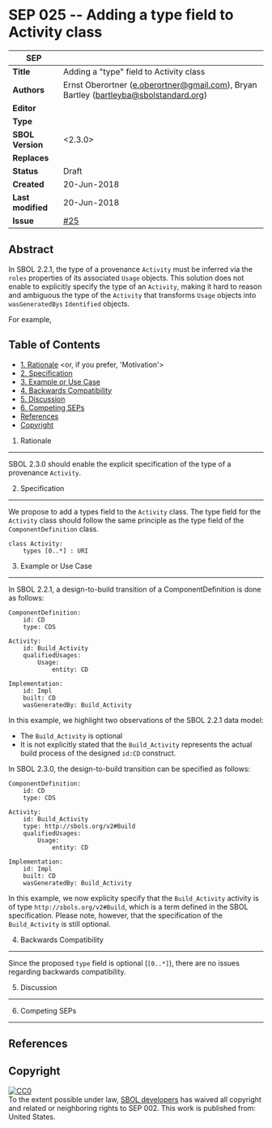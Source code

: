 SEP 025 -- Adding a type field to Activity class
===================================

SEP                     | <leave empty>
----------------------|--------------
**Title**                | Adding a "type" field to Activity class
**Authors**           | Ernst Oberortner (e.oberortner@gmail.com), Bryan Bartley (bartleyba@sbolstandard.org)
**Editor**            | 
**Type**               | <Data Model>
**SBOL Version** | <2.3.0>
**Replaces**        | 
**Status**             | Draft
**Created**          | 20-Jun-2018 
**Last modified**  | 20-Jun-2018 
**Issue**          | [#25](https://github.com/SynBioDex/SEPs/issues/25)

Abstract
-----------

In SBOL 2.2.1, the type of a provenance `Activity` must be inferred via the `roles` properties of its associated `Usage` objects. This solution does not enable to explicitly specify the type of an `Activity`, making it hard to reason and ambiguous the type of the `Activity` that transforms `Usage` objects into `wasGeneratedBys` `Identified` objects.

For example, 

Table of Contents  <remove TOC if SEP is rather short>
---------------------

* [1. Rationale](#rationale) <or, if you prefer, 'Motivation'>
* [2. Specification](#specification)
* [3. Example or Use Case](#example)
* [4. Backwards Compatibility](#compatibility)
* [5. Discussion](#discussion)
* [6. Competing SEPs](#competing_seps)
* [References](#references)
* [Copyright](#copyright)

1. Rationale <a name="rationale"></a>
----------------

SBOL 2.3.0 should enable the explicit specification of the type of a provenance `Activity`.


2. Specification <a name="specification"></a>
----------------------------------------------

We propose to add a types field to the `Activity` class. The type field for the `Activity` class should follow the same principle as the type field of the `ComponentDefinition` class.

```
class Activity:
    types [0..*] : URI
```

3. Example or Use Case <a name='example'></a>
-------------------------------

In SBOL 2.2.1, a design-to-build transition of a ComponentDefinition is done as follows:
```
ComponentDefinition:
    id: CD
    type: CDS

Activity:
    id: Build_Activity
    qualifiedUsages:
        Usage: 
            entity: CD

Implementation:
    id: Impl
    built: CD
    wasGeneratedBy: Build_Activity
```

In this example, we highlight two observations of the SBOL 2.2.1 data model:
* The `Build_Activity` is optional
* It is not explicitly stated that the `Build_Activity` represents the actual build process of the designed `id:CD` construct.

In SBOL 2.3.0, the design-to-build transition can be specified as follows:
```
ComponentDefinition:
    id: CD
    type: CDS

Activity:
    id: Build_Activity
    type: http://sbols.org/v2#Build
    qualifiedUsages:
        Usage: 
            entity: CD

Implementation:
    id: Impl
    built: CD
    wasGeneratedBy: Build_Activity
```

In this example, we now explicity specify that the `Build_Activity` activity is of type `http://sbols.org/v2#Build`, which is a term defined in the SBOL specification.
Please note, however, that the specification of the `Build_Activity` is still optional.


4. Backwards Compatibility <a name='compatibility'></a>
-----------------

Since the proposed `type` field is optional (`[0..*]`), there are no issues regarding backwards compatibility.

5. Discussion <a name='discussion'></a>
-----------------

6. Competing SEPs <a name='competing_seps'></a>
-----------------

References <a name='references'></a>
----------------

Copyright <a name='copyright'></a>
-------------

<p xmlns:dct="http://purl.org/dc/terms/" xmlns:vcard="http://www.w3.org/2001/vcard-rdf/3.0#">
  <a rel="license"
     href="http://creativecommons.org/publicdomain/zero/1.0/">
    <img src="http://i.creativecommons.org/p/zero/1.0/88x31.png" style="border-style: none;" alt="CC0" />
  </a>
  <br />
  To the extent possible under law,
  <a rel="dct:publisher"
     href="sbolstandard.org">
    <span property="dct:title">SBOL developers</span></a>
  has waived all copyright and related or neighboring rights to
  <span property="dct:title">SEP 002</span>.
This work is published from:
<span property="vcard:Country" datatype="dct:ISO3166"
      content="US" about="sbolstandard.org">
  United States</span>.
</p>
